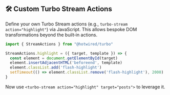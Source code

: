 ## 🛠️ Custom Turbo Stream Actions
Define your own Turbo Stream actions (e.g., `turbo-stream action="highlight"`) via JavaScript. This allows bespoke DOM transformations beyond the built‑in actions.

```javascript
import { StreamActions } from "@hotwired/turbo"

StreamActions.highlight = ({ target, template }) => {
  const element = document.getElementById(target)
  element.insertAdjacentHTML('beforeend', template)
  element.classList.add('flash-highlight')
  setTimeout(() => element.classList.remove('flash-highlight'), 2000)
}
```

Now use `<turbo-stream action="highlight" target="posts">` to leverage it.